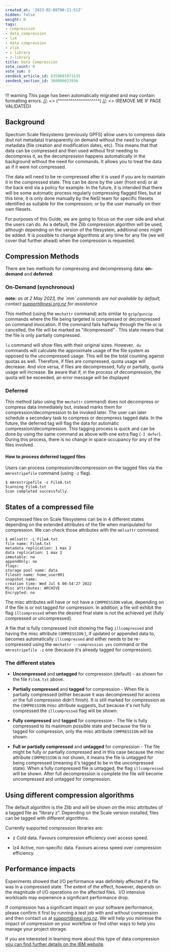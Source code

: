 ```yaml
---
created_at: '2023-02-08T00:21:51Z'
hidden: false
weight: 0
tags:
- compression
- data_compression
- lz4
- data compression
- zlib
- z library
- z-library
title: Data Compression
vote_count: 0
vote_sum: 0
zendesk_article_id: 6359601973135
zendesk_section_id: 360000033936
---
```




[//]: <> (REMOVE ME IF PAGE VALIDATED)
[//]: <> (vvvvvvvvvvvvvvvvvvvv)
!!! warning
    This page has been automatically migrated and may contain formatting errors.
[//]: <> (^^^^^^^^^^^^^^^^^^^^)
[//]: <> (REMOVE ME IF PAGE VALIDATED)

## Background

Spectrum Scale filesystems (previously GPFS) allow users to compress
data (but not metadata) transparently on demand without the need to
change metadata (file creation and modification dates, etc). This means
that that data can be compressed and then used without first needing to
decompress it, as the decompression happens automatically in the
background without the need for commands. It allows you to treat the
data as if it were not compressed.

The data will need to be re-compressed after it is used if you are to
maintain it in the compressed state. This can be done by the user (front
end) or at the back end via a policy for example. In the future, it is
intended that there will be some automatic process regularly compressing
flagged files, but at this time, it is only done manually by the NeSI
team for specific filesets identified as suitable for the compression;
or by the user manually on their own filesets.

For purposes of this Guide, we are going to focus on the user side and
what the users can do. As a default, the Zlib compression algorithm will
be used, although depending on the version of the filesystem, additional
ones might be added. It is possible to change algorithms at any time for
any file (we will cover that further ahead) when the compression is
requested.

## Compression Methods

There are two methods for compressing and decompressing data:
**on-demand** and **deferred**:

### On-Demand (synchronous)

**note:** *as at 2 May 2023, the \`mm\` commands are not available by
default, contact <support@nesi.org.nz> for assistance*

This method (using the `mmchattr` command) acts similar to
`gzip`/`gunzip` commands where the file being targeted is compressed or
decompressed on command invocation. If the command fails halfway through
the file or is cancelled, the file will be marked as "illcompressed" .
This state means that the file is only partially compressed.

`ls` command will show files with their original sizes. However,  `du`
commands will calculate the approximate usage of the file system as
opposed to the uncompressed usage. This will be the total counting
against quotas as well. Therefore, if files are compressed, quota usage
will decrease. And vice versa, if files are decompressed, fully or
partially, quota usage will increase. Be aware that if, in the process
of decompression, the quota will be exceeded, an error message will be
displayed



### Deferred

This method (also using the `mmchattr` command) does not decompress or
compress data immediately but, instead marks them for
compression/decompression to be invoked later. The user can later
schedule a secondary task to compress or decompress tagged data. In the
future, the deferred tag will flag the data for automatic
compression/decompression. This tagging process is quick and can be done
by using the same command as above with one extra flag (`-I defer`).
During this process, there is no change in space occupancy for any of
the files involved.



#### How to process deferred tagged files

Users can process compression/decompression on the tagged files via the
`mmrestripefile` command (using `-z` flag).

``` sl
$ mmrestripefile -z FileA.txt
Scanning FileA.txt
Scan completed successfully.
```

## States of a compressed file

Compressed files on Scale filesystems can be in 4 different states
depending on the extended attributes of the file when manipulated for
compression. We can check those attributes with the `mmlsattr` command:

``` sl
$ mmlsattr -L FileA.txt
file name: FileA.txt
metadata replication: 1 max 2
data replication: 1 max 2
immutable: no
appendOnly: no
flags:
storage pool name: data
fileset name: home_user001
snapshot name:
creation time: Wed Jul 6 00:54:27 2022
Misc attributes: ARCHIVE
Encrypted: no
```

The misc attributes will have or not have a `COMPRESSION` value,
depending on if the file is or not tagged for compression. In addition,
a file will exhibit the flag `illcompressed` when the desired final
state is not the achieved yet (fully compressed or uncompressed).

A file that is fully compressed (not showing the flag `illcompressed`
and having the misc attribute `COMPRESSION` ), if updated or appended
data to, becomes automatically `illcompressed` and either needs to be
re-compressed using the `mmchattr --compression yes` command or the
`mmrestripefile -z` one (because it's already tagged for compression).

### The different states

-   **Uncompressed** and **untagged** for compression (default) - as
    shown for the file `FileA.txt` above.

-   **Partially compressed** and **tagged** for compression - When file
    is partially compressed (either because it was decompressed for
    access or the full compression didn’t finish). It is still marked
    for compression as the `COMPRESSION` misc attribute suggests, but
    because it's not fully compressed the `illcompressed` flag will be
    shown.

-   **Fully compressed** and **tagged** for compression - The file is
    fully compressed to its maximum possible state and because the file
    is tagged for compression, only the misc attribute `COMPRESSION`
    will be shown.

-   **Full or partially compressed** and **untagged** for compression -
    The file might be fully or partially compressed and in this case
    because the misc attribute `COMPRESSION` is not shown, it means the
    file is untagged for being compressed (meaning it's tagged to be in
    the uncompressed state). When a fully compressed file is untagged,
    the flag `illcompressed` will be shown. After full decompression is
    complete the file will become uncompressed and untagged for
    compression.

## Using different compression algorithms

The default algorithm is the Zlib and will be shown on the misc
attributes of a tagged file as “library z”. Depending on the Scale
version installed, files can be tagged with different algorithms.

Currently supported compression libraries are:

-   z Cold data. Favours compression efficiency over access speed.

-   lz4 Active, non-specific data. Favours access speed over compression
    efficiency.

## Performance impacts

Experiments showed that I/O performance was definitely affected if a
file was in a compressed state. The extent of the effect, however,
depends on the magnitude of I/O operations on the affected files.  I/O
intensive workloads may experience a significant performance drop.  
  
If compression has a significant impact on your software performance,
please confirm it first by running a test job with and without
compression and then contact us at <support@nesi.org.nz>. We will help
you minimise the impact of compression on your workflow or find other
ways to help you manage your project storage.

If you are interested in learning more about this type of data
compression [you can find further details on the IBM
website](https://www.ibm.com/docs/en/spectrum-scale/4.2.2?topic=systems-file-compression).
